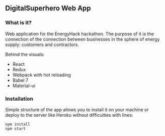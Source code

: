 ## DigitalSuperhero Web App

### What is it?

Web application for the EnergyHack hackathon. The
purpose of it is the connection of the connection
between businesses in the sphere of energy supply:
customers and contractors.

Behind the visuals:
* React
* Redux
* Webpack with hot reloading
* Babel 7
* Material-ui

### Installation

Simple structure of the app allows you to install
it on your machine or deploy to the server like
Heroku without difficulties with lines:
```
npm install
npm start
```
